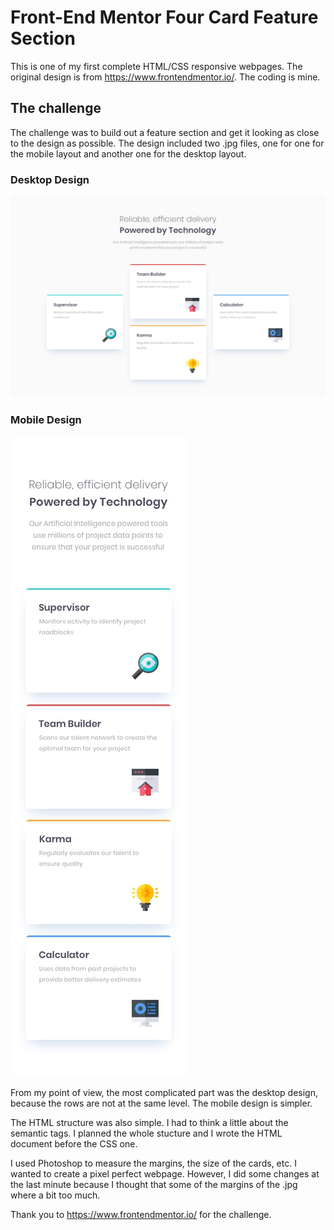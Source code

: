 # Front-End Mentor Four Card Feature Section

This is one of my first complete HTML/CSS responsive webpages. The original design is from https://www.frontendmentor.io/. The coding is mine.

## The challenge

The challenge was to build out a feature section and get it looking as close to the design as possible. The design included two .jpg files, one for one for the mobile layout and another one for the desktop layout.

### Desktop Design

![alt text](https://github.com/brcmd/four-card-feature/blob/master/desktop-design.jpg)

### Mobile Design

![alt text](https://github.com/brcmd/four-card-feature/blob/master/mobile-design.jpg)

From my point of view, the most complicated part was the desktop design, because the rows are not at the same level. The mobile design is simpler.

The HTML structure was also simple. I had to think a little about the semantic tags. I planned the whole stucture and I wrote the HTML document before the CSS one.

I used Photoshop to measure the margins, the size of the cards, etc. I wanted to create a pixel perfect webpage. However, I did some changes at the last minute because I thought that some of the margins of the .jpg where a bit too much.

Thank you to https://www.frontendmentor.io/ for the challenge.
